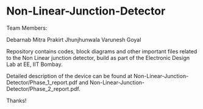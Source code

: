 # Non-Linear-Junction-Detector

Team Members:

Debarnab Mitra
Prakirt Jhunjhunwala
Varunesh Goyal

Repository contains codes, block diagrams and other important files related to the Non Linear junction detector, build as part of the Electronic Design Lab at EE, IIT Bombay. 

Detailed description of the device can be found at Non-Linear-Junction-Detector/Phase_1_report.pdf and Non-Linear-Junction-Detector/Phase_2_report.pdf.


Thanks!
